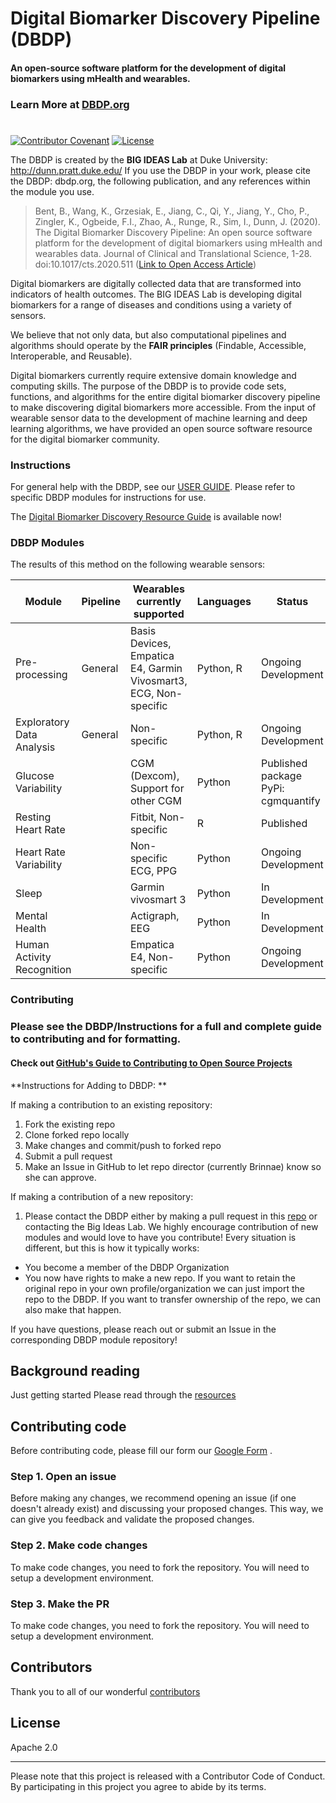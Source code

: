 # Digital Biomarker Discovery Pipeline (DBDP)
#### An open-source software platform for the development of digital biomarkers using mHealth and wearables.
### Learn More at [DBDP.org](https://dbdp.org) 
#

[![Contributor Covenant](https://img.shields.io/badge/Contributor%20Covenant-v2.0%20adopted-ff69b4.svg)](code_of_conduct.md) [![License](https://img.shields.io/badge/License-Apache%202.0-blue.svg)](https://opensource.org/licenses/Apache-2.0)

The DBDP is created by the **BIG IDEAS Lab** at Duke University: http://dunn.pratt.duke.edu/
If you use the DBDP in your work, please cite the DBDP: dbdp.org, the following publication, and any references within the module you use.

> Bent, B., Wang, K., Grzesiak, E., Jiang, C., Qi, Y., Jiang, Y., Cho, P., Zingler, K., Ogbeide, F.I., Zhao, A., Runge, R., Sim, I., Dunn, J. (2020). The Digital Biomarker      Discovery Pipeline: An open source software platform for the development of digital biomarkers using mHealth and wearables data. Journal of Clinical and Translational Science, 1-28. doi:10.1017/cts.2020.511 ([Link to Open Access Article](https://www.cambridge.org/core/journals/journal-of-clinical-and-translational-science/article/digital-biomarker-discovery-pipeline-an-open-source-software-platform-for-the-development-of-digital-biomarkers-using-mhealth-and-wearables-data/A6696CEF138247077B470F4800090E63))

Digital biomarkers are digitally collected data that are transformed into indicators of health outcomes. The BIG IDEAS Lab is developing digital biomarkers for a range of diseases and conditions using a variety of sensors. 

We believe that not only data, but also computational pipelines and algorithms should operate by the **FAIR principles** (Findable, Accessible, Interoperable, and Reusable).

Digital biomarkers currently require extensive domain knowledge and computing skills. The purpose of the DBDP is to provide code sets, functions, and algorithms for the entire digital biomarker discovery pipeline to make discovering digital biomarkers more accessible. From the input of wearable sensor data to the development of machine learning and deep learning algorithms, we have provided an open source software resource for the digital biomarker community. 


### Instructions

For general help with the DBDP, see our [USER GUIDE](https://github.com/DigitalBiomarkerDiscoveryPipeline/DBDP/wiki/USER-GUIDE).
Please refer to specific DBDP modules for instructions for use. 

The [Digital Biomarker Discovery Resource Guide](https://github.com/DigitalBiomarkerDiscoveryPipeline/DBDP/wiki/Digital-Biomarker-Discovery-Resources) is available now!





### DBDP Modules

The results of this method on the following wearable sensors:

| Module | Pipeline | Wearables currently supported | Languages | Status |
| ------ | ------ | ------ | ------ | ------ | 
| Pre-processing | General | Basis Devices, Empatica E4, Garmin Vivosmart3, ECG, Non-specific | Python, R | Ongoing Development |
| Exploratory Data Analysis | General | Non-specific | Python, R | Ongoing Development |
| Glucose Variability |  | CGM (Dexcom), Support for other CGM | Python | Published package PyPi: cgmquantify |
| Resting Heart Rate |  | Fitbit, Non-specific | R | Published |
| Heart Rate Variability |  | Non-specific ECG, PPG | Python | Ongoing Development |
| Sleep |  | Garmin vivosmart 3 | Python | In Development |
| Mental Health |  | Actigraph, EEG | Python | In Development |
| Human Activity Recognition |  | Empatica E4, Non-specific | Python | Ongoing Development |




### Contributing
### Please see the DBDP/Instructions for a full and complete guide to contributing and for formatting.

#### Check out [GitHub's Guide to Contributing to Open Source Projects](https://opensource.guide/how-to-contribute/)

**Instructions for Adding to DBDP: **

If making a contribution to an existing repository:

1. Fork the existing repo
2. Clone forked repo locally
3. Make changes and commit/push to forked repo
4. Submit a pull request
5. Make an Issue in GitHub to let repo director (currently Brinnae) know so she can approve.

If making a contribution of a new repository:

1. Please contact the DBDP either by making a pull request in this [repo](https://github.com/DigitalBiomarkerDiscoveryPipeline/DBDP/) or contacting the Big Ideas Lab. We highly encourage contribution of new modules and would love to have you contribute! Every situation is different, but this is how it typically works:
- You become a member of the DBDP Organization
- You now have rights to make a new repo. If you want to retain the original repo in your own profile/organization we can just import the repo to the DBDP. If you want to transfer ownership of the repo, we can also make that happen. 

If you have questions, please reach out or submit an Issue in the corresponding DBDP module repository! 



## Background reading
Just getting started Please read through the [resources](https://github.com/DigitalBiomarkerDiscoveryPipeline/DBDP/wiki/Digital-Biomarker-Discovery-Resources)

## Contributing code

Before contributing code, please fill our form our [Google Form](https://docs.google.com/forms/d/e/1FAIpQLSe-hMOTwrSNaX0d7JyqhZP-6TrmRel9tXJLpclCP1tjGMWzgQ/viewform) .

### Step 1. Open an issue

Before making any changes, we recommend opening an issue (if one doesn't already
exist) and discussing your proposed changes. This way, we can give you feedback
and validate the proposed changes.

### Step 2. Make code changes

To make code changes, you need to fork the repository. You will need to setup a
development environment.

### Step 3. Make the PR

To make code changes, you need to fork the repository. You will need to setup a
development environment.

## Contributors

Thank you to all of our wonderful [contributors](https://github.com/DigitalBiomarkerDiscoveryPipeline/Digital_Health_Data_Repository/graphs/contributors)


License
----

Apache 2.0

***
Please note that this project is released with a Contributor Code of Conduct. By participating in this project you agree to abide by its terms.


